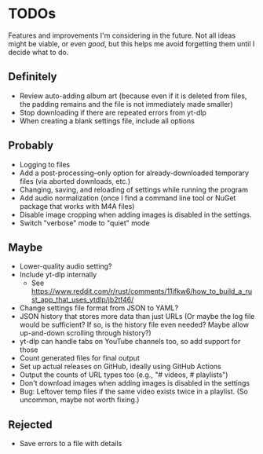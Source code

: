 # TODOs

Features and improvements I'm considering in the future. Not all ideas might be viable, or even _good_, but this helps me avoid forgetting them until I decide what to do.

## Definitely

- Review auto-adding album art (because even if it is deleted from files, the padding remains and the file is not immediately made smaller)
- Stop downloading if there are repeated errors from yt-dlp
- When creating a blank settings file, include all options

## Probably

- Logging to files
- Add a post-processing–only option for already-downloaded temporary files (via aborted downloads, etc.)
- Changing, saving, and reloading of settings while running the program
- Add audio normalization (once I find a command line tool or NuGet package that works with M4A files)
- Disable image cropping when adding images is disabled in the settings.
- Switch "verbose" mode to "quiet" mode

## Maybe

- Lower-quality audio setting?
- Include yt-dlp internally
  - See https://www.reddit.com/r/rust/comments/11jfkw6/how_to_build_a_rust_app_that_uses_ytdlp/jb2tf46/
- Change settings file format from JSON to YAML?
- JSON history that stores more data than just URLs (Or maybe the log file would be sufficient? If so, is the history file even needed? Maybe allow up-and-down scrolling through history?)
- yt-dlp can handle tabs on YouTube channels too, so add support for those
- Count generated files for final output
- Set up actual releases on GitHub, ideally using GitHub Actions
- Output the counts of URL types too (e.g., "# videos, # playlists")
- Don't download images when adding images is disabled in the settings
- Bug: Leftover temp files if the same video exists twice in a playlist. (So uncommon, maybe not worth fixing.)

## Rejected

- Save errors to a file with details
